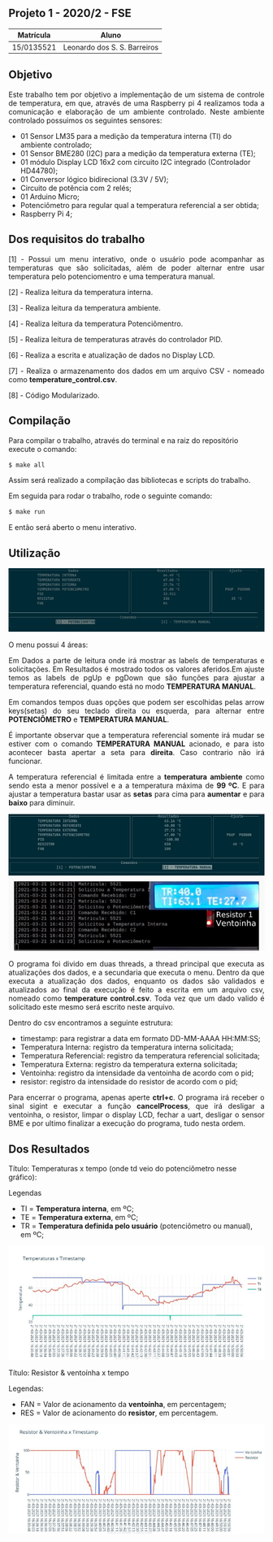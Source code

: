 ## Projeto 1 - 2020/2 - FSE

|Matrícula | Aluno |
| -- | -- |
| 15/0135521 |  Leonardo dos S. S. Barreiros |


## Objetivo

<p align="justify">Este trabalho tem por objetivo a implementação de um sistema de controle de temperatura, em que, através de uma Raspberry pi 4 realizamos toda a comunicação e elaboração de um ambiente controlado. Neste ambiente controlado possuimos os seguintes sensores:

- 01 Sensor LM35 para a medição da temperatura interna (TI) do ambiente controlado;
- 01 Sensor BME280 (I2C) para a medição da temperatura externa (TE);
- 01 módulo Display LCD 16x2 com circuito I2C integrado (Controlador HD44780);
- 01 Conversor lógico bidirecional (3.3V / 5V);
- Circuito de potência com 2 relés;
- 01 Arduino Micro;
- Potenciômetro para regular qual a temperatura referencial a ser obtida;
- Raspberry Pi 4;

## Dos requisitos do trabalho

<p align="justify"> [1] - Possui um menu interativo, onde o usuário pode acompanhar as temperaturas que são solicitadas, além de poder alternar entre usar temperatura pelo potenciomentro e uma temperatura manual.
<p align="justify"> [2] - Realiza leitura da temperatura interna.
<p align="justify"> [3] - Realiza leitura da temperatura ambiente.
<p align="justify"> [4] - Realiza leitura da temperatura Potenciômentro.
<p align="justify"> [5] - Realiza leitura de temperaturas através do controlador PID.
<p align="justify"> [6] - Realiza a escrita e atualização de dados no Display LCD.
<p align="justify"> [7] - Realiza o armazenamento dos dados em um arquivo CSV - nomeado como <strong>temperature_control.csv</strong>.
<p align="justify"> [8] - Código Modularizado.

## Compilação

Para compilar o trabalho, através do terminal e na raiz do repositório execute o comando:

```sh
$ make all
```
Assim será realizado a compilação das bibliotecas e scripts do trabalho.

Em seguida para rodar o trabalho, rode o seguinte comando:

```sh
$ make run
```
E então será aberto o menu interativo.

## Utilização

![](./assets/menu.jpg)

O menu possui 4 áreas:

<p align="justify"> Em Dados a parte de leitura onde irá mostrar as labels de temperaturas e solicitações. Em Resultados é mostrado todos os valores aferidos.Em ajuste temos as labels de pgUp e pgDown que são funções para ajustar a temperatura referencial, quando está no modo <strong>TEMPERATURA MANUAL</strong>.

<p align="justify"> Em comandos tempos duas opções que podem ser escolhidas pelas arrow keys(setas) do seu teclado direita ou esquerda, para alternar entre <strong>POTENCIÔMETRO</strong> e <strong>TEMPERATURA MANUAL</strong>.

<p align="justify"> É importante observar que a temperatura referencial somente irá mudar se estiver com o comando <strong>TEMPERATURA MANUAL</strong> acionado, e para isto acontecer basta apertar a seta para <strong>direita</strong>. Caso contrario não irá funcionar.


<p align="justify"> A temperatura referencial é limitada entre a <strong>temperatura ambiente</strong> como sendo esta a menor possível e a a temperatura máxima de <strong>99 ºC</strong>. E para ajustar a temperatura bastar usar as <strong>setas</strong> para cima para <strong>aumentar</strong> e para <strong>baixo</strong> para diminuir.

![](./assets/manual.jpg)
![](./assets/display.jpg)

<p align="justify"> O programa foi divido em duas threads, a thread principal que executa as atualizações dos dados, e a secundaria que executa o menu. Dentro da que executa a atualização dos dados, enquanto os dados são validados e atualizados ao final da execução é feito a escrita em um arquivo csv, nomeado como <strong>temperature control.csv</strong>. Toda vez que um dado valido é solicitado este mesmo será escrito neste arquivo.

Dentro do csv encontramos a seguinte estrutura:

- timestamp: para registrar a data em formato DD-MM-AAAA HH:MM:SS;
- Temperatura Interna: registro da temperatura interna solicitada; 
- Temperatura Referencial: registro da temperatura referencial solicitada; 
- Temperatura Externa: registro da temperatura externa solicitada; 
- Ventoinha: registro da intensidade da ventoinha de acordo com o pid; 
- resistor: registro da intensidade do resistor de acordo com o pid;


<p align="justify"> Para encerrar o programa, apenas aperte <strong>ctrl+c</strong>. O programa irá receber o sinal sigint e executar a função <strong>cancelProcess</strong>,
que irá desligar a ventoinha, o resistor, limpar o display LCD, fechar a uart, desligar o sensor BME e por ultimo finalizar a execução do programa, tudo nesta ordem. 

## Dos Resultados

Título: Temperaturas x tempo (onde td veio do potenciômetro nesse gráfico):

Legendas
- TI = __Temperatura interna__, em ºC;
- TE = __Temperatura externa__, em ºC;
- TR = __Temperatura definida pelo usuário__ (potenciômetro ou manual), em ºC;

![](./assets/plotTemp.jpg)

Título: Resistor & ventoínha x tempo

Legendas: 
- FAN = Valor de acionamento da __ventoínha__, em percentagem;
- RES = Valor de acionamento do __resistor__, em percentagem.

![](./assets/plotRSVT.jpg)